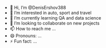 - 👋 Hi, I’m @DenisErshov388
- 👀 I’m interested in auto, sport and travel 
- 🌱 I’m currently learning QA and data science 
- 💞️ I’m looking to collaborate on new projects 
- 📫 How to reach me ...
- 😄 Pronouns: ...
- ⚡ Fun fact: ...

<!---
DenisErshov388/DenisErshov388 is a ✨ special ✨ repository because its `README.md` (this file) appears on your GitHub profile.
You can click the Preview link to take a look at your changes.
--->
